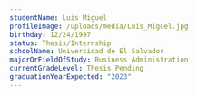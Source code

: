 ```yaml
---
studentName: Luis Miguel
profileImage: /uploads/media/Luis_Miguel.jpg
birthday: 12/24/1997
status: Thesis/Internship
schoolName: Universidad de El Salvador
majorOrFieldOfStudy: Business Administration
currentGradeLevel: Thesis Pending
graduationYearExpected: "2023"
---
```

